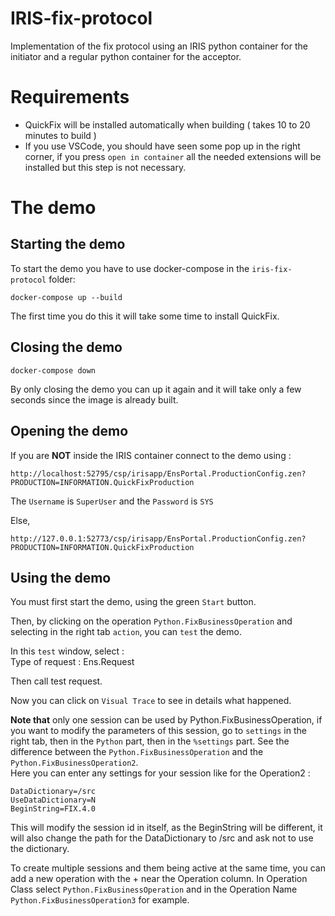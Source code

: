 # IRIS-fix-protocol
Implementation of the fix protocol using an IRIS python container for the initiator and a regular python container for the acceptor.

# Requirements
- QuickFix will be installed automatically when building ( takes 10 to 20 minutes to build )
- If you use VSCode, you should have seen some pop up in the right corner, if you press `open in container` all the needed extensions will be installed but this step is not necessary.

# The demo
## Starting the demo
To start the demo you have to use docker-compose in the `iris-fix-protocol` folder:
```
docker-compose up --build
```

The first time you do this it will take some time to install QuickFix.

## Closing the demo
```
docker-compose down
```
By only closing the demo you can up it again and it will take only a few seconds since the image is already built.

## Opening the demo

If you are **NOT** inside the IRIS container connect to the demo using :
```
http://localhost:52795/csp/irisapp/EnsPortal.ProductionConfig.zen?PRODUCTION=INFORMATION.QuickFixProduction
```
The `Username` is `SuperUser` and the `Password` is `SYS`

Else,
```
http://127.0.0.1:52773/csp/irisapp/EnsPortal.ProductionConfig.zen?PRODUCTION=INFORMATION.QuickFixProduction
```
## Using the demo

You must first start the demo, using the green `Start` button.

Then, by clicking on the operation `Python.FixBusinessOperation` and selecting in the right tab `action`, you can `test` the demo.

In this `test` window, select :<br>
Type of request : Ens.Request<br>

Then call test request.

Now you can click on `Visual Trace` to see in details what happened.


**Note that** only one session can be used by Python.FixBusinessOperation, if you want to modify the parameters of this session, go to `settings` in the right tab, then in the `Python` part, then in the `%settings` part.
See the difference between the `Python.FixBusinessOperation` and the `Python.FixBusinessOperation2`.<br>
Here you can enter any settings for your session like for the Operation2 : <br>
```
DataDictionary=/src
UseDataDictionary=N
BeginString=FIX.4.0
```

This will modify the session id in itself, as the BeginString will be different, it will also change the path for the DataDictionary to /src and ask not to use the dictionary.

To create multiple sessions and them being active at the same time, you can add a new operation with the + near the Operation column.
In Operation Class select `Python.FixBusinessOperation` and in the Operation Name `Python.FixBusinessOperation3` for example.